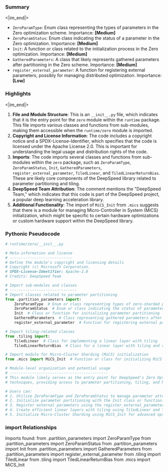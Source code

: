 

### Summary

<|im_end|>

* `ZeroParamType`: Enum class representing the types of parameters in the Zero optimization scheme. Importance: **[Medium]**
* `ZeroParamStatus`: Enum class indicating the status of a parameter in the Zero optimization. Importance: **[Medium]**
* `Init`: A function or class related to the initialization process in the Zero optimization. Importance: **[Medium]**
* `GatheredParameters`: A class that likely represents gathered parameters after partitioning in the Zero scheme. Importance: **[Medium]**
* `register_external_parameter`: A function for registering external parameters, possibly for managing distributed optimization. Importance: **[Low]**

### Highlights

<|im_end|>

1. **File and Module Structure**: This is an `__init__.py` file, which indicates that it is the entry point for the `zero` module within the `runtime` package. This file imports various classes and functions from sub-modules, making them accessible when the `runtime/zero` module is imported.
2. **Copyright and License Information**: The code includes a copyright notice and a SPDX-License-Identifier, which specifies that the code is licensed under the Apache License 2.0. This is important for understanding the legal usage and distribution rights of the code.
3. **Imports**: The code imports several classes and functions from sub-modules within the `zero` package, such as `ZeroParamType`, `ZeroParamStatus`, `Init`, `GatheredParameters`, `register_external_parameter`, `TiledLinear`, and `TiledLinearReturnBias`. These are likely core components of the DeepSpeed library related to parameter partitioning and tiling.
4. **DeepSpeed Team Attribution**: The comment mentions the "DeepSpeed Team," which indicates that this code is part of the DeepSpeed project, a popular deep learning acceleration library.
5. **Additional Functionality**: The import of `MiCS_Init` from `.mics` suggests that there is a module for managing Micro-Controller in System (MiCS) initialization, which might be specific to certain hardware optimizations or custom hardware support within the DeepSpeed library.

### Pythonic Pseudocode

```python
# runtime/zero/__init__.py

# Meta-information and license
# ----------------------------
# Define the module's copyright and licensing details
# Copyright (c) Microsoft Corporation.
# SPDX-License-Identifier: Apache-2.0
# Credits: DeepSpeed Team

# Import sub-modules and classes
# ------------------------------
# Import classes related to parameter partitioning
from .partition_parameters import:
    ZeroParamType  # Enum or class representing types of zero-sharded parameters
    ZeroParamStatus  # Enum or class indicating the status of parameters
    Init  # Class or function for initializing parameter partitioning
    GatheredParameters  # Class representing gathered parameters after partitioning
    register_external_parameter  # Function for registering external parameters

# Import tiling-related classes
from .tiling import:
    TiledLinear  # Class for implementing a linear layer with tiling
    TiledLinearReturnBias  # Class for a linear layer with tiling and returning bias separately

# Import module for Micro-Cluster Sharding (MiCS) initialization
from .mics import MiCS_Init  # Function or class for initializing MiCS setup

# Module-level organization and potential usage
# --------------------------------------------
# This module likely serves as the entry point for DeepSpeed's Zero Optimization
# techniques, providing access to parameter partitioning, tiling, and MiCS features.

# Users can:
# 1. Utilize ZeroParamType and ZeroParamStatus to manage parameter attributes.
# 2. Initialize parameter partitioning with the Init class or function.
# 3. Register external parameters using the register_external_parameter function.
# 4. Create efficient linear layers with tiling using TiledLinear and TiledLinearReturnBias.
# 5. Initialize Micro-Cluster Sharding using MiCS_Init for advanced optimization.
```


### import Relationships

Imports found:
from .partition_parameters import ZeroParamType
from .partition_parameters import ZeroParamStatus
from .partition_parameters import Init
from .partition_parameters import GatheredParameters
from .partition_parameters import register_external_parameter
from .tiling import TiledLinear
from .tiling import TiledLinearReturnBias
from .mics import MiCS_Init